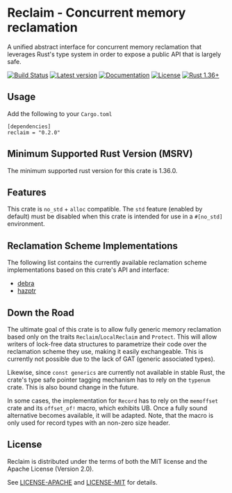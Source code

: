 # Reclaim - Concurrent memory reclamation

A unified abstract interface for concurrent memory reclamation that leverages
Rust's type system in order to expose a public API that is largely safe.

[![Build Status](https://travis-ci.com/oliver-giersch/reclaim.svg?branch=master)](
https://travis-ci.com/oliver-giersch/reclaim)
[![Latest version](https://img.shields.io/crates/v/reclaim.svg)](
https://crates.io/crates/reclaim)
[![Documentation](https://docs.rs/reclaim/badge.svg)](https://docs.rs/reclaim)
[![License](https://img.shields.io/badge/license-MIT%2FApache--2.0-blue.svg)](
https://github.com/oliver-giersch/reclaim)
[![Rust 1.36+](https://img.shields.io/badge/rust-1.36+-lightgray.svg)](
https://www.rust-lang.org)

## Usage

Add the following to your `Cargo.toml`

```
[dependencies]
reclaim = "0.2.0"
```

## Minimum Supported Rust Version (MSRV)

The minimum supported rust version for this crate is 1.36.0.

## Features

This crate is `no_std` + `alloc` compatible. The `std` feature (enabled by
default) must be disabled when this crate is intended for use in a `#[no_std]`
environment.

## Reclamation Scheme Implementations

The following list contains the currently available reclamation scheme
implementations based on this crate's API and interface:

- [debra](https://github.com/oliver-giersch/debra)
- [hazptr](https://github.com/oliver-giersch/hazptr)

## Down the Road

The ultimate goal of this crate is to allow fully generic memory reclamation
based only on the traits `Reclaim`/`LocalReclaim` and `Protect`.
This will allow writers of lock-free data structures to parametrize their code
over the reclamation scheme they use, making it easily exchangeable.
This is currently not possible due to the lack of GAT (generic associated
types).

Likewise, since `const generics` are currently not available in stable Rust, the
crate's type safe pointer tagging mechanism has to rely on the `typenum` crate.
This is also bound change in the future.

In some cases, the implementation for `Record` has to rely on the `memoffset`
crate and its `offset_of!` macro, which exhibits UB.
Once a fully sound alternative becomes available, it will be adapted.
Note, that the macro is only used for record types with an non-zero size header.

## License

Reclaim is distributed under the terms of both the MIT license and the
Apache License (Version 2.0).

See [LICENSE-APACHE](LICENSE-APACHE) and [LICENSE-MIT](LICENSE-MIT) for details.
